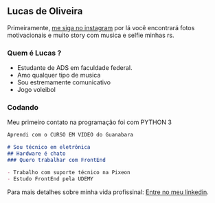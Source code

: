 ## Lucas de Oliveira

Primeiramente, [me siga no instagram](https://www.instagram.com/oliveira_olucas/) por lá você encontrará fotos motivacionais e muito story com musica e selfie minhas rs. 

### Quem é Lucas ? 

- Estudante de ADS em faculdade federal.
- Amo qualquer tipo de musica 
- Sou estremamente comunicativo
- Jogo voleibol


### Codando

Meu primeiro contato na programação foi com PYTHON 3 

```markdown
Aprendi com o CURSO EM VIDEO do Guanabara

# Sou técnico em eletrônica
## Hardware é chato
### Quero trabalhar com FrontEnd

- Trabalho com suporte técnico na Pixeon
- Estudo FrontEnd pela UDEMY


```

Para mais detalhes sobre minha vida profissinal:  [Entre no meu linkedin](https://www.linkedin.com/in/oliveiraolucas).


